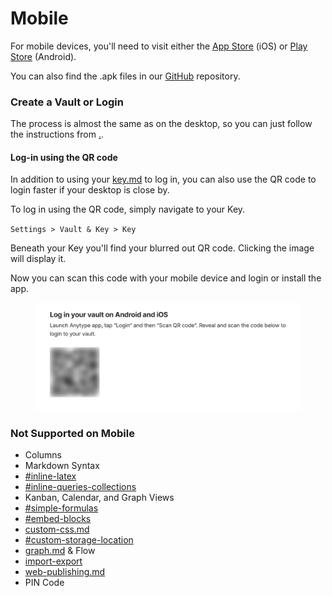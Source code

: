 # Mobile

For mobile devices, you'll need to visit either the [App Store](https://apps.apple.com/gb/app/anytype-the-everything-app/id6449487029) (iOS) or [Play Store](https://play.google.com/store/apps/details?id=io.anytype.app\&amp%3Bhl=es) (Android).

You can also find the .apk files in our [GitHub](https://github.com/anyproto/anytype-kotlin/releases) repository.&#x20;

### Create a Vault or Login

The process is almost the same as on the desktop, so you can just follow the instructions from [.](./ "mention").

#### Log-in using the QR code

In addition to using your [key.md](key.md "mention") to log in, you can also use the QR code to login faster if your desktop is close by.

To log in using the QR code, simply navigate to your Key.

`Settings > Vault & Key > Key`

Beneath your Key you'll find your blurred out QR code. Clicking the image will display it.

Now you can scan this code with your mobile device and login or install the app.

<figure><img src="../../.gitbook/assets/image (87).png" alt="" width="563"><figcaption></figcaption></figure>

### **Not Supported on Mobile**

* Columns
* Markdown Syntax
* [#inline-latex](../../advanced/feature-list-by-platform/other-features.md#inline-latex "mention")
* [#inline-queries-collections](../../advanced/feature-list-by-platform/other-features.md#inline-queries-collections "mention")
* Kanban, Calendar, and Graph Views
* [#simple-formulas](../../advanced/feature-list-by-platform/other-features.md#simple-formulas "mention")
* [#embed-blocks](../../advanced/feature-list-by-platform/other-features.md#embed-blocks "mention")
* [custom-css.md](../../advanced/feature-list-by-platform/custom-css.md "mention")
* [#custom-storage-location](../../advanced/feature-list-by-platform/other-features.md#custom-storage-location "mention")
* [graph.md](../../advanced/feature-list-by-platform/graph.md "mention") & Flow
* [import-export](../../advanced/data-and-security/import-export/ "mention")
* [web-publishing.md](../../web-publishing.md "mention")
* PIN Code
